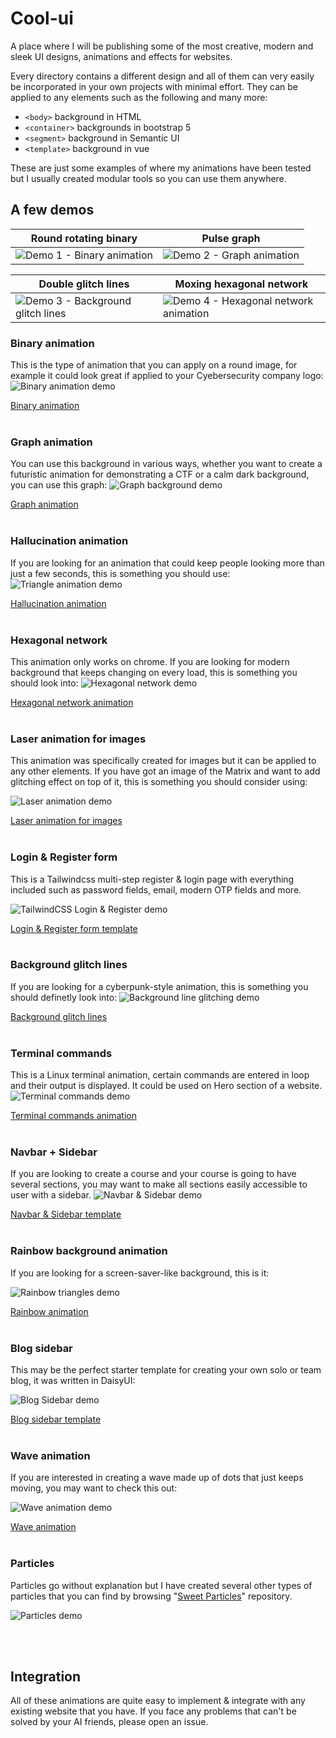 # Cool-ui

A place where I will be publishing some of the most creative, modern and sleek UI designs, animations and effects for websites.

Every directory contains a different design and all of them can very easily be incorporated in your own projects with minimal effort. They can be applied to any elements such as the following and many more:
- `<body>` background in HTML
- `<container>` backgrounds in bootstrap 5
- `<segment>` background in Semantic UI
- `<template>` background in vue

These are just some examples of where my animations have been tested but I usually created modular tools so you can use them anywhere. 

## A few demos

| Round rotating binary | Pulse graph |
|--------|--------|
| ![Demo 1 - Binary animation](./binary-round-background/demo.png "Binary animation") | ![Demo 2 - Graph animation](./graph-background/demo.png "Graph animation") |

| Double glitch lines | Moxing hexagonal network |
|--------|--------|
| ![Demo 3 - Background glitch lines](./background-line-glitch/demo.png "Background glitch lines") | ![Demo 4 - Hexagonal network animation](./hexagon-background/demo.png "Hexagonal network animation") |



### Binary animation

This is the type of animation that you can apply on a round image, for example it could look great if applied to your Cyebersecurity company logo: <br>
![Binary animation demo](./binary-round-background/demo.png)

[Binary animation](./binary-round-background/)
<br><br>


### Graph animation 

You can use this background in various ways, whether you want to create a futuristic animation for demonstrating a CTF or a calm dark background, you can use this graph:
![Graph background demo](./graph-background/demo.png)

[Graph animation](./graph-background/)
<br><br>


### Hallucination animation

If you are looking for an animation that could keep people looking more than just a few seconds, this is something you should use:
![Triangle animation demo](./hallucinate/demo.png)

[Hallucination animation](./hallucinate/)
<br><br>


### Hexagonal network

This animation only works on chrome.
If you are looking for modern background that keeps changing on every load, this is something you should look into:
![Hexagonal network demo](./hexagon-background/demo.png)

[Hexagonal network animation](./hexagon-background/)
<br><br>


### Laser animation for images

This animation was specifically created for images but it can be applied to any other elements. If you have got an image of the Matrix and want to add glitching effect on top of it, this is something you should consider using:

![Laser animation demo](./laser-animation/demo.png)

[Laser animation for images](./laser-animation/)
<br><br>


### Login & Register form

This is a Tailwindcss multi-step register & login page with everything included such as password fields, email, modern OTP fields and more. 

![TailwindCSS Login & Register demo](./login-register-form/demo.png)

[Login & Register form template](./login-register-form/)
<br><br>


### Background glitch lines

If you are looking for a cyberpunk-style animation, this is something you should definetly look into:
![Background line glitching demo](./background-line-glitch/demo.png)

[Background glitch lines](./background-line-glitch/)
<br><br>


### Terminal commands

This is a Linux terminal animation, certain commands are entered in loop and their output is displayed. It could be used on Hero section of a website. 
![Terminal commands demo](./terminal-commands/demo.png)

[Terminal commands animation](./terminal-commands/)
<br><br>


### Navbar + Sidebar
If you are looking to create a course and your course is going to have several sections, you may want to make all sections easily accessible to user with a sidebar. 
![Navbar & Sidebar demo](./top-nav-and-sidebar/demo.png)

[Navbar & Sidebar template](./top-nav-and-sidebar/)
<br><br>


### Rainbow background animation
If you are looking for a screen-saver-like background, this is it:

![Rainbow triangles demo](./rainbow-traingles/demo.png)

[Rainbow animation](./rainbow-traingles/)
<br><br>


### Blog sidebar
This may be the perfect starter template for creating your own solo or team blog, it was written in DaisyUI:

![Blog Sidebar demo](./blog-sidebar/demo.png)

[Blog sidebar template](./blog-sidebar/)
<br><br>


### Wave animation

If you are interested in creating a wave made up of dots that just keeps moving, you may want to check this out:

![Wave animation demo](./wave-animation/demo.png)

[Wave animation](./wave-animation/)
<br><br>


### Particles

Particles go without explanation but I have created several other types of particles that you can find by browsing "[Sweet Particles](https://github.com/0xHamy/sweet_particles/)" repository.

![Particles demo](https://raw.githubusercontent.com/0xHamy/sweet_particles/refs/heads/main/demo/demo1.png)

<br><br>


## Integration
All of these animations are quite easy to implement & integrate with any existing website that you have. If you face any problems that can't be solved by your AI friends, please open an issue. 

